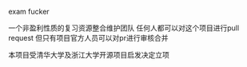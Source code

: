 exam fucker

一个非盈利性质的复习资源整合维护团队
	任何人都可以对这个项目进行pull request 
	但只有项目官方人员可以对pr进行审核合并

本项目受清华大学及浙江大学开源项目启发决定立项

